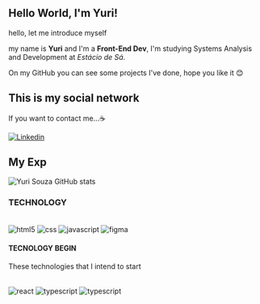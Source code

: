 ## Hello World, I'm Yuri!

hello, let me introduce myself

my name is <strong>Yuri</strong> and I'm a <strong>Front-End Dev</strong>, I'm studying Systems Analysis and Development at *Estácio de Sá*.

On my GitHub you can see some projects I've done, hope you like it 😊

## This is my social network
If you want to contact me...☕


[![Linkedin](https://img.shields.io/badge/LinkedIn-0077B5?style=for-the-badge&logo=linkedin&logoColor=white
)](https://www.linkedin.com/in/yurisouzadev/)

## My Exp
![Yuri Souza GitHub stats](https://github-readme-stats.vercel.app/api?username=yskawtter&show_icons=true&theme=tokyonight)


### TECHNOLOGY
<div style="display: inline_block"> <br>
    <img align="center" alt ="html5" src="https://img.shields.io/badge/HTML5-E34F26?style=for-the-badge&logo=html5&logoColor=white" />
    <img align="center" alt ="css" src="https://img.shields.io/badge/CSS3-1572B6?style=for-the-badge&logo=css3&logoColor=white" />
    <img align="center" alt ="javascript" src="https://img.shields.io/badge/JavaScript-F7DF1E?style=for-the-badge&logo=javascript&logoColor=black" />
    <img align="center" alt ="figma" src="https://img.shields.io/badge/Figma-F24E1E?style=for-the-badge&logo=figma&logoColor=white" />
</div>

#### TECNOLOGY BEGIN
These technologies that I intend to start
<div style="display: inline_block"> <br>
    <img align="center" alt ="react" src="https://img.shields.io/badge/React-20232A?style=for-the-badge&logo=react&logoColor=61DAFB" />
    <img align="center" alt ="typescript" src="https://img.shields.io/badge/TypeScript-007ACC?style=for-the-badge&logo=typescript&logoColor=white" />
    <img align="center" alt ="typescript" src="https://img.shields.io/badge/Bootstrap-563D7C?style=for-the-badge&logo=bootstrap&logoColor=white" />
</div>
